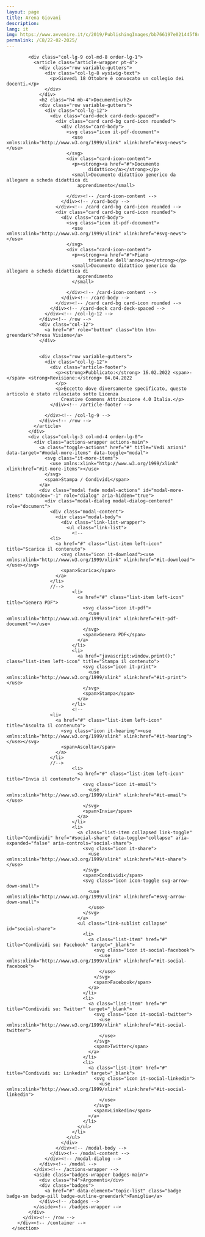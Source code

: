 ```yaml
---
layout: page
title: Arena Giovani
description:
lang: it
img: https://www.avvenire.it/c/2019/PublishingImages/bb766197e021445f8e567592bdf16fc1/oratorio.jpg?width=1024
permalink: /C8/22-02-2025/
---
```



<section class="section bg-white">
        <div class="container container-border-top pt-4">
          <div class="row variable-gutters justify-content-center">

            <div class="col-lg-9 col-md-8 order-lg-1">
              <article class="article-wrapper pt-4">
                <div class="row variable-gutters">
                  <div class="col-lg-8 wysiwig-text">
                    <p>Giovedì 18 Ottobre è convocato un collegio dei docenti.</p>
                  </div>
                </div>
                <h2 class="h4 mb-4">Documenti</h2>
                <div class="row variable-gutters">
                  <div class="col-lg-12">
                    <div class="card-deck card-deck-spaced">
                      <div class="card card-bg card-icon rounded">
                        <div class="card-body">
                          <svg class="icon it-pdf-document">
                            <use xmlns:xlink="http://www.w3.org/1999/xlink" xlink:href="#svg-news"></use>
                          </svg>
                          <div class="card-icon-content">
                            <p><strong><a href="#">Documento
                                  didattico</a></strong></p>
                            <small>Documento didattico generico da allegare a scheda didattica di
                              apprendimento</small>

                          </div><!-- /card-icon-content -->
                        </div><!-- /card-body -->
                      </div><!-- /card card-bg card-icon rounded -->
                      <div class="card card-bg card-icon rounded">
                        <div class="card-body">
                          <svg class="icon it-pdf-document">
                            <use xmlns:xlink="http://www.w3.org/1999/xlink" xlink:href="#svg-news"></use>
                          </svg>
                          <div class="card-icon-content">
                            <p><strong><a href="#">Piano
                                  triennale dell'anno</a></strong></p>
                            <small>Documento didattico generico da allegare a scheda didattica di
                              apprendimento
                            </small>

                          </div><!-- /card-icon-content -->
                        </div><!-- /card-body -->
                      </div><!-- /card card-bg card-icon rounded -->
                    </div><!-- /card-deck card-deck-spaced -->
                  </div><!-- /col-lg-12 -->
                </div><!-- /row -->
                <div class="col-12">
                  <a href="#" role="button" class="btn btn-greendark">Presa Visione</a>
                </div>


                <div class="row variable-gutters">
                  <div class="col-lg-12">
                    <div class="article-footer">
                      <p><strong>Pubblicato:</strong> 16.02.2022 <span>-</span> <strong>Revisione:</strong> 04.04.2022
                      </p>
                      <p>Eccetto dove diversamente specificato, questo articolo è stato rilasciato sotto Licenza
                        Creative Commons Attribuzione 4.0 Italia.</p>
                    </div><!-- /article-footer -->

                  </div><!-- /col-lg-9 -->
                </div><!-- /row -->
              </article>
            </div>
            <div class="col-lg-3 col-md-4 order-lg-0">
              <div class="actions-wrapper actions-main">
                <a class="toggle-actions" href="#" title="Vedi azioni" data-target="#modal-more-items" data-toggle="modal">
                  <svg class="it-more-items">
                    <use xmlns:xlink="http://www.w3.org/1999/xlink" xlink:href="#it-more-items"></use>
                  </svg>
                  <span>Stampa / Condividi</span>
                </a>
                <div class="modal fade modal-actions" id="modal-more-items" tabindex="-1" role="dialog" aria-hidden="true">
                  <div class="modal-dialog modal-dialog-centered" role="document">
                    <div class="modal-content">
                      <div class="modal-body">
                        <div class="link-list-wrapper">
                          <ul class="link-list">
                            <!--
                    <li>
                      <a href="#" class="list-item left-icon" title="Scarica il contenuto">
                        <svg class="icon it-download"><use xmlns:xlink="http://www.w3.org/1999/xlink" xlink:href="#it-download"></use></svg>
                        <span>Scarica</span>
                      </a>
                    </li>
                    //-->
                            <li>
                              <a href="#" class="list-item left-icon" title="Genera PDF">
                                <svg class="icon it-pdf">
                                  <use xmlns:xlink="http://www.w3.org/1999/xlink" xlink:href="#it-pdf-document"></use>
                                </svg>
                                <span>Genera PDF</span>
                              </a>
                            </li>
                            <li>
                              <a href="javascript:window.print();" class="list-item left-icon" title="Stampa il contenuto">
                                <svg class="icon it-print">
                                  <use xmlns:xlink="http://www.w3.org/1999/xlink" xlink:href="#it-print"></use>
                                </svg>
                                <span>Stampa</span>
                              </a>
                            </li>
                            <!--
                    <li>
                      <a href="#" class="list-item left-icon" title="Ascolta il contenuto">
                        <svg class="icon it-hearing"><use xmlns:xlink="http://www.w3.org/1999/xlink" xlink:href="#it-hearing"></use></svg>
                        <span>Ascolta</span>
                      </a>
                    </li>
                    //-->
                            <li>
                              <a href="#" class="list-item left-icon" title="Invia il contenuto">
                                <svg class="icon it-email">
                                  <use xmlns:xlink="http://www.w3.org/1999/xlink" xlink:href="#it-email"></use>
                                </svg>
                                <span>Invia</span>
                              </a>
                            </li>
                            <li>
                              <a class="list-item collapsed link-toggle" title="Condividi" href="#social-share" data-toggle="collapse" aria-expanded="false" aria-controls="social-share">
                                <svg class="icon it-share">
                                  <use xmlns:xlink="http://www.w3.org/1999/xlink" xlink:href="#it-share"></use>
                                </svg>
                                <span>Condividi</span>
                                <svg class="icon icon-toggle svg-arrow-down-small">
                                  <use xmlns:xlink="http://www.w3.org/1999/xlink" xlink:href="#svg-arrow-down-small">
                                  </use>
                                </svg>
                              </a>
                              <ul class="link-sublist collapse" id="social-share">
                                <li>
                                  <a class="list-item" href="#" title="Condividi su: Facebook" target="_blank">
                                    <svg class="icon it-social-facebook">
                                      <use xmlns:xlink="http://www.w3.org/1999/xlink" xlink:href="#it-social-facebook">
                                      </use>
                                    </svg>
                                    <span>Facebook</span>
                                  </a>
                                </li>
                                <li>
                                  <a class="list-item" href="#" title="Condividi su: Twitter" target="_blank">
                                    <svg class="icon it-social-twitter">
                                      <use xmlns:xlink="http://www.w3.org/1999/xlink" xlink:href="#it-social-twitter">
                                      </use>
                                    </svg>
                                    <span>Twitter</span>
                                  </a>
                                </li>
                                <li>
                                  <a class="list-item" href="#" title="Condividi su: Linkedin" target="_blank">
                                    <svg class="icon it-social-linkedin">
                                      <use xmlns:xlink="http://www.w3.org/1999/xlink" xlink:href="#it-social-linkedin">
                                      </use>
                                    </svg>
                                    <span>Linkedin</span>
                                  </a>
                                </li>
                              </ul>
                            </li>
                          </ul>
                        </div>
                      </div><!-- /modal-body -->
                    </div><!-- /modal-content -->
                  </div><!-- /modal-dialog -->
                </div><!-- /modal -->
              </div><!-- /actions-wrapper -->
              <aside class="badges-wrapper badges-main">
                <div class="h4">Argomenti</div>
                <div class="badges">
                  <a href="#" data-element="topic-list" class="badge badge-sm badge-pill badge-outline-greendark">Famiglia</a>
                </div><!-- /badges -->
              </aside><!-- /badges-wrapper -->
            </div>
          </div><!-- /row -->
        </div><!-- /container -->
      </section>

